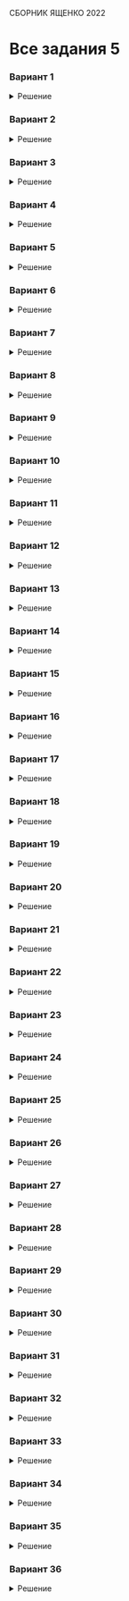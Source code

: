 <span class="space" onclick="loadURL('math//ege//2022//yashchenko//README')">СБОРНИК ЯЩЕНКО 2022</span>
# Все задания 5

### Вариант 1
<details><summary>Решение</summary>
<img src="https://raw.githubusercontent.com/BlueRect/egelib-content/main/img/Document%2028_209.jpg">
<b>Ответ:</b> 72.
</details>

### Вариант 2
<details><summary>Решение</summary>
<img src="https://raw.githubusercontent.com/BlueRect/egelib-content/main/img/Document%2028_210.jpg">
<b>Ответ:</b> 24.
</details>

### Вариант 3
<details><summary>Решение</summary>
<img src="https://raw.githubusercontent.com/BlueRect/egelib-content/main/img/Document%2028_213.jpg">
<b>Ответ:</b> 48.
</details>

### Вариант 4
<details><summary>Решение</summary>
<img src="https://raw.githubusercontent.com/BlueRect/egelib-content/main/img/Document%2028_214.jpg">
<b>Ответ:</b> 40,5.
</details>

### Вариант 5
<details><summary>Решение</summary>
<img src="https://raw.githubusercontent.com/BlueRect/egelib-content/main/img/Document%2028_169.jpg">
<b>Ответ:</b> 432.
</details>

### Вариант 6
<details><summary>Решение</summary>
<img src="https://raw.githubusercontent.com/BlueRect/egelib-content/main/img/Document%2028_170.jpg">
<b>Ответ:</b> 192.
</details>

### Вариант 7
<details><summary>Решение</summary>
<img src="https://raw.githubusercontent.com/BlueRect/egelib-content/main/img/Document%2028_171.jpg">
<b>Ответ:</b> 80.
</details>

### Вариант 8
<details><summary>Решение</summary>
<img src="https://raw.githubusercontent.com/BlueRect/egelib-content/main/img/Document%2028_172.jpg">
<b>Ответ:</b> 10.
</details>

### Вариант 9
<details><summary>Решение</summary>
<img src="https://raw.githubusercontent.com/BlueRect/egelib-content/main/img/Document%2028_173.jpg">
<b>Ответ:</b> 7,28.
</details>

### Вариант 10
<details><summary>Решение</summary>
<img src="https://raw.githubusercontent.com/BlueRect/egelib-content/main/img/Document%2028_174.jpg">
<b>Ответ:</b> 7,68.
</details>

### Вариант 11
<details><summary>Решение</summary>
<img src="https://raw.githubusercontent.com/BlueRect/egelib-content/main/img/Document%2028_175.jpg">
<b>Ответ:</b> 60.
</details>

### Вариант 12
<details><summary>Решение</summary>
<img src="https://raw.githubusercontent.com/BlueRect/egelib-content/main/img/Document%2028_176.jpg">
<b>Ответ:</b> 45.
</details>

### Вариант 13
<details><summary>Решение</summary>
<img src="https://raw.githubusercontent.com/BlueRect/egelib-content/main/img/Document%2028_177.jpg">
<b>Ответ:</b> 25.
</details>

### Вариант 14
<details><summary>Решение</summary>
<img src="https://raw.githubusercontent.com/BlueRect/egelib-content/main/img/Document%2028_178.jpg">
<b>Ответ:</b> 20.
</details>

### Вариант 15
<details><summary>Решение</summary>
<img src="https://raw.githubusercontent.com/BlueRect/egelib-content/main/img/Document%2028_179.jpg">
<b>Ответ:</b> 135.
</details>

### Вариант 16
<details><summary>Решение</summary>
<img src="https://raw.githubusercontent.com/BlueRect/egelib-content/main/img/Document%2028_180.jpg">
<b>Ответ:</b> 72.
</details>

### Вариант 17
<details><summary>Решение</summary>
<img src="https://raw.githubusercontent.com/BlueRect/egelib-content/main/img/Document%2028_215.jpg">
<b>Ответ:</b> 315.
</details>

### Вариант 18
<details><summary>Решение</summary>
<img src="https://raw.githubusercontent.com/BlueRect/egelib-content/main/img/Document%2028_216.jpg">
<b>Ответ:</b> 176.
</details>

### Вариант 19
<details><summary>Решение</summary>
<img src="https://raw.githubusercontent.com/BlueRect/egelib-content/main/img/Document%2028_181.jpg">
<b>Ответ:</b> 18.
</details>

### Вариант 20
<details><summary>Решение</summary>
<img src="https://raw.githubusercontent.com/BlueRect/egelib-content/main/img/Document%2028_227.jpg">
<b>Ответ:</b> 4.
</details>

### Вариант 21
<details><summary>Решение</summary>
<img src="https://raw.githubusercontent.com/BlueRect/egelib-content/main/img/Document%2028_182.jpg">
<b>Ответ:</b> 54.
</details>

### Вариант 22
<details><summary>Решение</summary>
<img src="https://raw.githubusercontent.com/BlueRect/egelib-content/main/img/Document%2028_217.jpg">
<b>Ответ:</b> 27.
</details>

### Вариант 23
<details><summary>Решение</summary>
<img src="https://raw.githubusercontent.com/BlueRect/egelib-content/main/img/Document%2028_183.jpg">
<b>Ответ:</b> 47.
</details>

### Вариант 24
<details><summary>Решение</summary>
<img src="https://raw.githubusercontent.com/BlueRect/egelib-content/main/img/Document%2028_184.jpg">
<b>Ответ:</b> 76.
</details>

### Вариант 25
<details><summary>Решение</summary>
<img src="https://raw.githubusercontent.com/BlueRect/egelib-content/main/img/Document%2028_185.jpg">
<b>Ответ:</b> 200.
</details>

### Вариант 26
<details><summary>Решение</summary>
<img src="https://raw.githubusercontent.com/BlueRect/egelib-content/main/img/Document%2028_186.jpg">
<b>Ответ:</b> 88.
</details>

### Вариант 27
<details><summary>Решение</summary>
<img src="https://raw.githubusercontent.com/BlueRect/egelib-content/main/img/Document%2028_187.jpg">
<b>Ответ:</b> 10,5.
</details>

### Вариант 28
<details><summary>Решение</summary>
<img src="https://raw.githubusercontent.com/BlueRect/egelib-content/main/img/Document%2028_188.jpg">
<b>Ответ:</b> 72.
</details>

### Вариант 29
<details><summary>Решение</summary>
<img src="https://raw.githubusercontent.com/BlueRect/egelib-content/main/img/Document%2028_218.jpg">
<b>Ответ:</b> 96.
</details>

### Вариант 30
<details><summary>Решение</summary>
<img src="https://raw.githubusercontent.com/BlueRect/egelib-content/main/img/Document%2028_219.jpg">
<b>Ответ:</b> 111.
</details>

### Вариант 31
<details><summary>Решение</summary>
<img src="https://raw.githubusercontent.com/BlueRect/egelib-content/main/img/Document%2028_189.jpg">
<b>Ответ:</b> 24.
</details>

### Вариант 32
<details><summary>Решение</summary>
<img src="https://raw.githubusercontent.com/BlueRect/egelib-content/main/img/Document%2028_190.jpg">
<b>Ответ:</b> 39.
</details>

### Вариант 33
<details><summary>Решение</summary>
<img src="https://raw.githubusercontent.com/BlueRect/egelib-content/main/img/Document%2028_191.jpg">
<b>Ответ:</b> 72.
</details>

### Вариант 34
<details><summary>Решение</summary>
<img src="https://raw.githubusercontent.com/BlueRect/egelib-content/main/img/Document%2028_192.jpg">
<b>Ответ:</b> 13.
</details>

### Вариант 35
<details><summary>Решение</summary>
<img src="https://raw.githubusercontent.com/BlueRect/egelib-content/main/img/Document%2028_193.jpg">
<b>Ответ:</b> 4,8.
</details>

### Вариант 36
<details><summary>Решение</summary>
<img src="https://raw.githubusercontent.com/BlueRect/egelib-content/main/img/Document%2028_221.jpg">
<b>Ответ:</b> 61.
</details>
